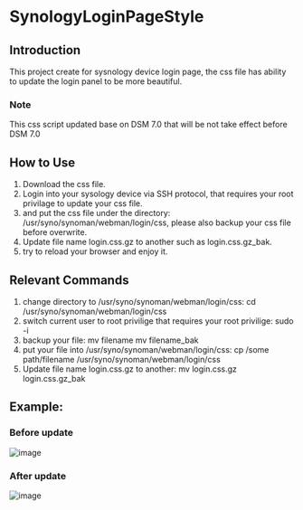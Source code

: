 # SynologyLoginPageStyle

## Introduction

This project create for sysnology device login page, the css file has ability to update the login panel to be more beautiful.

### Note
This css script updated base on DSM 7.0 that will be not take effect before DSM 7.0

## How to Use

1. Download the css file.
2. Login into your sysology device via SSH protocol, that requires your root privilage to update your css file.
3. and put the css file under the directory: /usr/syno/synoman/webman/login/css, please also backup your css file before overwrite.
4. Update file name login.css.gz to another such as login.css.gz_bak.
5. try to reload your browser and enjoy it.


## Relevant Commands 

1. change directory to /usr/syno/synoman/webman/login/css:  cd /usr/syno/synoman/webman/login/css
2. switch current user to root privilige that requires your root privilige: sudo -i
3. backup your file: mv filename mv filename_bak
4. put your file into /usr/syno/synoman/webman/login/css: cp /some path/filename /usr/syno/synoman/webman/login/css
5. Update file name login.css.gz to another: mv login.css.gz login.css.gz_bak



## Example:

### Before update
![image](https://github.com/RockTraveler/SynologyLoginPageStyle/blob/main/example/before.png)

### After update

![image](https://github.com/RockTraveler/SynologyLoginPageStyle/blob/main/example/after.png)
